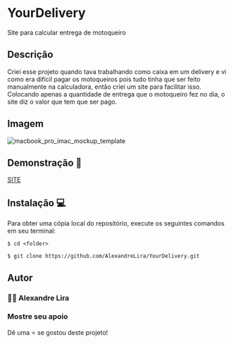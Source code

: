 # YourDelivery

Site para calcular entrega de motoqueiro

## Descrição
 Criei esse projeto quando tava trabalhando como caixa em um delivery e vi como era difícil pagar os motoqueiros pois tudo tinha que ser feito manualmente na calculadora, 
 então criei um site para facilitar isso. 
 Colocando apenas a quantidade de entrega que o motoqueiro fez no dia, o site diz o valor que tem que ser pago.

## Imagem
![macbook_pro_imac_mockup_template](https://user-images.githubusercontent.com/58709086/133714437-2cf8171a-5203-49c8-9231-968323c26a67.jpg)

## Demonstração 🚀
[SITE](https://yourdelivery-app.web.app/)

## Instalação 💻

Para obter uma cópia local do repositório, execute os seguintes comandos em seu terminal:

```
$ cd <folder>
```

```
$ git clone https://github.com/AlexandreLira/YourDelivery.git
```

## Autor

### 👨‍💻 Alexandre Lira

### Mostre seu apoio

Dê uma ⭐️ se gostou deste projeto!
